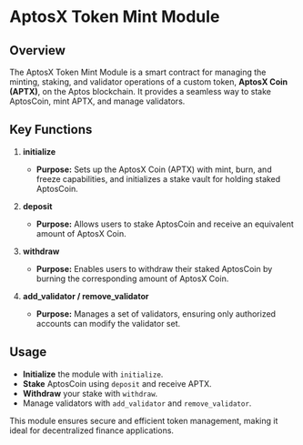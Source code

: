 # AptosX Token Mint Module

## Overview
The AptosX Token Mint Module is a smart contract for managing the minting, staking, and validator operations of a custom token, **AptosX Coin (APTX)**, on the Aptos blockchain. It provides a seamless way to stake AptosCoin, mint APTX, and manage validators.

## Key Functions

1. **initialize**
   - **Purpose:** Sets up the AptosX Coin (APTX) with mint, burn, and freeze capabilities, and initializes a stake vault for holding staked AptosCoin.

2. **deposit**
   - **Purpose:** Allows users to stake AptosCoin and receive an equivalent amount of AptosX Coin.

3. **withdraw**
   - **Purpose:** Enables users to withdraw their staked AptosCoin by burning the corresponding amount of AptosX Coin.

4. **add_validator / remove_validator**
   - **Purpose:** Manages a set of validators, ensuring only authorized accounts can modify the validator set.

## Usage
- **Initialize** the module with `initialize`.
- **Stake** AptosCoin using `deposit` and receive APTX.
- **Withdraw** your stake with `withdraw`.
- Manage validators with `add_validator` and `remove_validator`.

This module ensures secure and efficient token management, making it ideal for decentralized finance applications.
